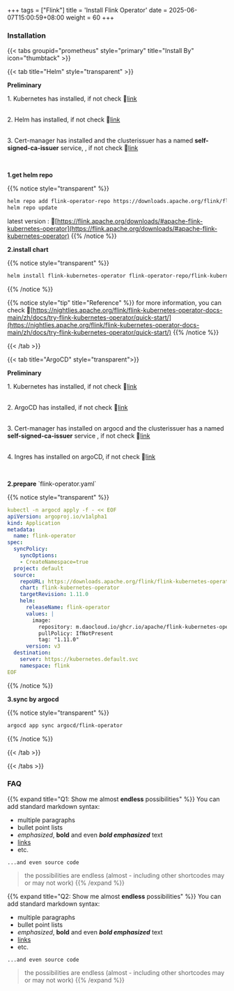 +++
tags = ["Flink"]
title = 'Install Flink Operator'
date = 2025-06-07T15:00:59+08:00
weight = 60
+++



### Installation

{{< tabs groupid="prometheus" style="primary" title="Install By" icon="thumbtack" >}}

{{< tab title="Helm" style="transparent" >}}
  <p> <b>Preliminary </b></p>
  1. Kubernetes has installed, if not check 🔗<a href="/docs/argo/argo-cd/install_argocd/index.html" target="_blank">link</a> </p></br>
  2. Helm has installed, if not check 🔗<a href="/docs/argo/argo-cd/install_argocd/index.html" target="_blank">link</a> </p></br>
  3. Cert-manager has installed and the clusterissuer has a named <b>self-signed-ca-issuer</b> service, , if not check 🔗<a href="/docs/software/application/cert_manager/index.html" target="_blank">link</a> </p></br>

  <p> <b>1.get helm repo </b></p>

  {{% notice style="transparent" %}}
  ```bash
  helm repo add flink-operator-repo https://downloads.apache.org/flink/flink-kubernetes-operator-1.11.0/
  helm repo update
  ```
  latest version : 🔗[https://flink.apache.org/downloads/#apache-flink-kubernetes-operator](https://flink.apache.org/downloads/#apache-flink-kubernetes-operator)
  {{% /notice %}}

  <p> <b>2.install chart </b></p>

  {{% notice style="transparent" %}}
  ```bash
  helm install flink-kubernetes-operator flink-operator-repo/flink-kubernetes-operator --set image.repository=apache/flink-kubernetes-operator --set webhook.create=false
  ```
  {{% /notice %}}

  {{% notice style="tip" title="Reference" %}} 
  for more information, you can check 🔗[https://nightlies.apache.org/flink/flink-kubernetes-operator-docs-main/zh/docs/try-flink-kubernetes-operator/quick-start/](https://nightlies.apache.org/flink/flink-kubernetes-operator-docs-main/zh/docs/try-flink-kubernetes-operator/quick-start/)
  {{% /notice %}}

{{< /tab >}}

{{< tab title="ArgoCD" style="transparent">}}
  <p> <b>Preliminary </b></p>
  1. Kubernetes has installed, if not check 🔗<a href="/docs/argo/argo-cd/install_argocd/index.html" target="_blank">link</a> </p></br>
  2. ArgoCD has installed, if not check 🔗<a href="/docs/argo/argo-cd/install_argocd/index.html" target="_blank">link</a> </p></br>
  3. Cert-manager has installed on argocd and the clusterissuer has a named <b>self-signed-ca-issuer</b> service , if not check 🔗<a href="/docs/software/application/cert_manager/index.html" target="_blank">link</a> </p></br>
  4. Ingres has installed on argoCD, if not check 🔗<a href="/docs/argo/argo-cd/install_argocd/index.html" target="_blank">link</a> </p></br>

  <p> <b>2.prepare</b> `flink-operator.yaml` </p>

  {{% notice style="transparent" %}}
  ```yaml
  kubectl -n argocd apply -f - << EOF
  apiVersion: argoproj.io/v1alpha1
  kind: Application
  metadata:
    name: flink-operator
  spec:
    syncPolicy:
      syncOptions:
      - CreateNamespace=true
    project: default
    source:
      repoURL: https://downloads.apache.org/flink/flink-kubernetes-operator-1.11.0
      chart: flink-kubernetes-operator
      targetRevision: 1.11.0
      helm:
        releaseName: flink-operator
        values: |
          image:
            repository: m.daocloud.io/ghcr.io/apache/flink-kubernetes-operator
            pullPolicy: IfNotPresent
            tag: "1.11.0"
        version: v3
    destination:
      server: https://kubernetes.default.svc
      namespace: flink
  EOF
  ```
  {{% /notice %}}

  <p> <b>3.sync by argocd</b></p>

  {{% notice style="transparent" %}}
  ```bash
  argocd app sync argocd/flink-operator
  ```
  {{% /notice %}}

{{< /tab >}}

{{< /tabs >}}



### FAQ

{{% expand title="Q1: Show me almost **endless** possibilities" %}}
You can add standard markdown syntax:

- multiple paragraphs
- bullet point lists
- _emphasized_, **bold** and even **_bold emphasized_** text
- [links](https://example.com)
- etc.

```plaintext
...and even source code
```

> the possibilities are endless (almost - including other shortcodes may or may not work)
{{% /expand %}}


{{% expand title="Q2: Show me almost **endless** possibilities" %}}
You can add standard markdown syntax:

- multiple paragraphs
- bullet point lists
- _emphasized_, **bold** and even **_bold emphasized_** text
- [links](https://example.com)
- etc.

```plaintext
...and even source code
```

> the possibilities are endless (almost - including other shortcodes may or may not work)
{{% /expand %}}